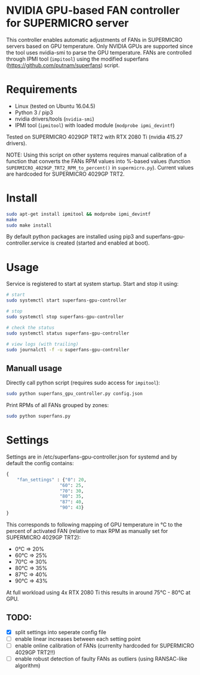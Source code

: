 # NVIDIA GPU-based FAN controller for SUPERMICRO server

This controller enables automatic adjustments of FANs in SUPERMICRO servers based on GPU temperature.  Only NVIDIA GPUs are supported since the tool uses nvidia-smi to parse the GPU temperature. FANs are controlled through IPMI tool (`impitool`) using the modified superfans (https://github.com/putnam/superfans) script.

# Requirements

* Linux (tested on Ubuntu 16.04.5)
* Python 3 / pip3
* nvidia drivers/tools (`nvidia-smi`)
* IPMI tool (`ipmitool`) with loaded module (`modprobe ipmi_devintf`)

Tested on SUPERMICRO 4029GP TRT2 with RTX 2080 Ti (nvidia 415.27 drivers). 

NOTE: Using this script on other systems requires manual calibration of a function that converts the FANs RPM values into %-based values (function `SUPERMICRO_4029GP_TRT2_RPM_to_percent()` in `supermicro.py`). Current values are hardcoded for SUPERMICRO 4029GP TRT2.

# Install

```bash
sudo apt-get install ipmitool && modprobe ipmi_devintf
make
sudo make install
```

By default python packages are installed using pip3 and superfans-gpu-controller.service is created (started and enabled at boot).

# Usage

Service is registered to start at system startup. Start and stop it using:
```bash
# start
sudo systemctl start superfans-gpu-controller

# stop
sudo systemctl stop superfans-gpu-controller

# check the status
sudo systemctl status superfans-gpu-controller

# view logs (with trailing)
sudo journalctl -f -u superfans-gpu-controller
```

## Manuall usage

Directly call python script (requires sudo access for `impitool`):
```bash
sudo python superfans_gpu_controller.py config.json
```

Print RPMs of all FANs grouped by zones:
```bash
sudo python superfans.py
```

# Settings

Settings are in /etc/superfans-gpu-controller.json for systemd and by default the config contains:

```python
{
    "fan_settings" : {"0": 20,
                    "60": 25,
                    "70": 30,
                    "80": 35,
                    "87": 40,
                    "90": 43}
}

```
This corresponds to following mapping of GPU temperature in °C to the percent of activated FAN (relative to max RPM as manually set for SUPERMICRO 4029GP TRT2):
 * 0°C => 20%
 * 60°C => 25%
 * 70°C => 30%
 * 80°C => 35%
 * 87°C => 40%
 * 90°C => 43%
 
At full workload using 4x RTX 2080 Ti this results in around 75°C - 80°C at GPU.

## TODO:
 * [x] split settings into seperate config file
 * [ ] enable linear increases between each setting point
 * [ ] enable online calibration of FANs (currenlty hardcoded for SUPERMICRO 4029GP TRT2!!)
 * [ ] enable robust detection of faulty FANs as outliers (using RANSAC-like algorithm)
